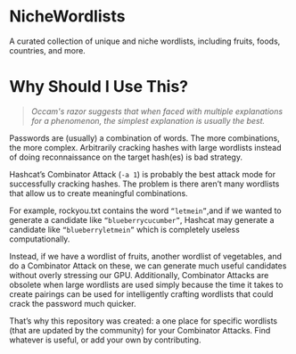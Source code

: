 # NicheWordlists
A curated collection of unique and niche wordlists, including fruits, foods, countries, and more.

# Why Should I Use This?
> *Occam's razor suggests that when faced with multiple explanations for a phenomenon, the simplest explanation is usually the best.*

Passwords are (usually) a combination of words. The more combinations, the more complex. Arbitrarily cracking hashes with large wordlists instead of doing reconnaissance on the target hash(es) is bad strategy. 

Hashcat’s Combinator Attack (`-a 1`) is probably the best attack mode for successfully cracking hashes. The problem is there aren’t many wordlists that allow us to create meaningful combinations. 

For example, rockyou.txt contains the word `“letmein”`,and if we wanted to generate a candidate like `“blueberrycucumber”`, Hashcat may generate a candidate like `“blueberryletmein”` which is completely useless computationally. 

Instead, if we have a wordlist of fruits, another wordlist of vegetables, and do a Combinator Attack on these, we can generate much useful candidates without overly stressing our GPU. Additionally, Combinator Attacks are obsolete when large wordlists are used simply because the time it takes to create pairings can be used for intelligently crafting wordlists that could crack the password much quicker. 

That’s why this repository was created: a one place for specific wordlists (that are updated by the community) for your Combinator Attacks. Find whatever is useful, or add your own by contributing. 